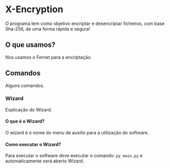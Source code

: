 # X-Encryption

O programa tem como objetivo encriptar e desencriptar ficheiros, com base Sha-256, de uma forma rápida e segura!

## O que usamos?

Nos usamos o Fernet para a encriptação.

## Comandos

Alguns comandos.

### Wizard

Explicação do Wizard.

#### O que é o Wizard?

O wizard é o nome do menu de auxilio para a utilização do software.

#### Como executar o Wizard?

Para executar o software deve executar o comando: `py main.py` e automaticamente será aberto Wizard.
